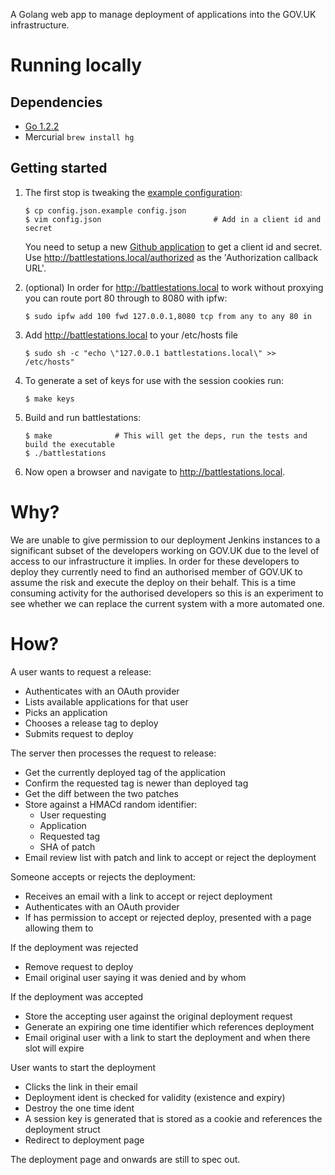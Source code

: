 
A Golang web app to manage deployment of applications into the GOV.UK infrastructure.

# Running locally

## Dependencies

  - [Go 1.2.2](http://golang.org/doc/install)
  - Mercurial `brew install hg`

## Getting started

  1. The first stop is tweaking the [example configuration](https://github.com/alphagov/battlestations/blob/master/config.json.example):

     ```
     $ cp config.json.example config.json
     $ vim config.json                         # Add in a client id and secret
     ```

     You need to setup a new [Github application](https://github.com/settings/applications/new) to get a client id and secret. Use http://battlestations.local/authorized as the 'Authorization callback URL'.

  2. (optional) In order for http://battlestations.local to work without proxying you can route port 80 through to 8080 with ipfw:

     ```
     $ sudo ipfw add 100 fwd 127.0.0.1,8080 tcp from any to any 80 in
     ```

  3. Add http://battlestations.local to your /etc/hosts file

     ```
     $ sudo sh -c "echo \"127.0.0.1 battlestations.local\" >> /etc/hosts"
     ```

  4. To generate a set of keys for use with the session cookies run:

     ```
     $ make keys
     ```

  5. Build and run battlestations:

     ```
     $ make              # This will get the deps, run the tests and build the executable
     $ ./battlestations
     ```

  6. Now open a browser and navigate to http://battlestations.local.

# Why?

We are unable to give permission to our deployment Jenkins instances to a significant subset
of the developers working on GOV.UK due to the level of access to our infrastructure it
implies. In order for these developers to deploy they currently need to find an authorised
member of GOV.UK to assume the risk and execute the deploy on their behalf. This is a time
consuming activity for the authorised developers so this is an experiment to see whether
we can replace the current system with a more automated one.

# How?

A user wants to request a release:
  - Authenticates with an OAuth provider
  - Lists available applications for that user
  - Picks an application
  - Chooses a release tag to deploy
  - Submits request to deploy

The server then processes the request to release:
  - Get the currently deployed tag of the application
  - Confirm the requested tag is newer than deployed tag
  - Get the diff between the two patches
  - Store against a HMACd random identifier:
    + User requesting
    + Application
    + Requested tag
    + SHA of patch
  - Email review list with patch and link to accept or reject the deployment

Someone accepts or rejects the deployment:
  - Receives an email with a link to accept or reject deployment
  - Authenticates with an OAuth provider
  - If has permission to accept or rejected deploy, presented with a page allowing them to

If the deployment was rejected
  - Remove request to deploy
  - Email original user saying it was denied and by whom

If the deployment was accepted
  - Store the accepting user against the original deployment request
  - Generate an expiring one time identifier which references deployment
  - Email original user with a link to start the deployment and when there slot will expire

User wants to start the deployment
  - Clicks the link in their email
  - Deployment ident is checked for validity (existence and expiry)
  - Destroy the one time ident
  - A session key is generated that is stored as a cookie and references the deployment struct
  - Redirect to deployment page

The deployment page and onwards are still to spec out.
